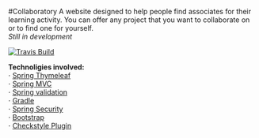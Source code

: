 #Collaboratory
A website designed to help people find associates for their learning activity.
You can offer any project that you want to collaborate on or to find one for yourself.<br />
_Still in development_

[![Travis Build](https://api.travis-ci.org/serhiizem/Collaboratory.svg?branch=master)](https://travis-ci.org/serhiizem/Collaboratory)

**Technoligies involved:**<br />
⋅ [Spring Thymeleaf](http://www.thymeleaf.org/doc/tutorials/2.1/thymeleafspring.html)<br />
⋅ [Spring MVC](http://docs.spring.io/spring/docs/current/spring-framework-reference/html/mvc.html)<br />
⋅ [Spring validation](http://docs.spring.io/spring/docs/current/spring-framework-reference/html/validation.html)<br />
⋅ [Gradle](https://docs.gradle.org/current/userguide/userguide)<br />
⋅ [Spring Security](http://docs.spring.io/autorepo/docs/spring-security/4.1.x/reference/htmlsingle/)<br />
⋅ [Bootstrap](http://getbootstrap.com/getting-started/)<br />
⋅ [Checkstyle Plugin](https://github.com/jshiell/checkstyle-idea/)<br />
